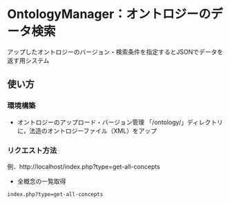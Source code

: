 # OntologyManager：オントロジーのデータ検索
アップしたオントロジーのバージョン・検索条件を指定するとJSONでデータを返す用システム

## 使い方

### 環境構築

- オントロジーのアップロード・バージョン管理
「/ontology/」ディレクトリに，法造のオントロジーファイル（XML）をアップ

### リクエスト方法
例．http://localhost/index.php?type=get-all-concepts

- 全概念の一覧取得

```
index.php?type=get-all-concepts
```
